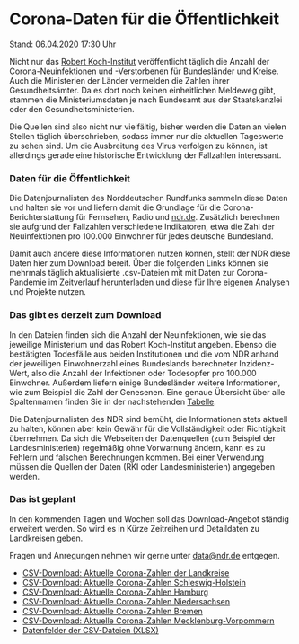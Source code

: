 # Corona-Daten für die Öffentlichkeit

Stand: 06.04.2020 17:30 Uhr

Nicht nur das [<span class="icon icon_extlink"></span>Robert Koch-Institut](https://www.rki.de/DE/Content/InfAZ/N/Neuartiges_Coronavirus/Fallzahlen.html "Link: Link zum Robert-Koch-Institut") veröffentlicht täglich die Anzahl der Corona-Neuinfektionen und -Verstorbenen für Bundesländer und Kreise. Auch die Ministerien der Länder vermelden die Zahlen ihrer Gesundheitsämter. Da es dort noch keinen einheitlichen Meldeweg gibt, stammen die Ministeriumsdaten je nach Bundesamt aus der Staatskanzlei oder den Gesundheitsministerien.

Die Quellen sind also nicht nur vielfältig, bisher werden die Daten an vielen Stellen täglich überschrieben, sodass immer nur die aktuellen Tageswerte zu sehen sind. Um die Ausbreitung des Virus verfolgen zu können, ist allerdings gerade eine historische Entwicklung der Fallzahlen interessant.

### Daten für die Öffentlichkeit

Die Datenjournalisten des Norddeutschen Rundfunks sammeln diese Daten und halten sie vor und liefern damit die Grundlage für die Corona-Berichterstattung für Fernsehen, Radio und [ndr.de](https://www.ndr.de/ "Zum Artikel: Webseite des NDR"). Zusätzlich berechnen sie aufgrund der Fallzahlen verschiedene Indikatoren, etwa die Zahl der Neuinfektionen pro 100.000 Einwohner für jedes deutsche Bundesland.

Damit auch andere diese Informationen nutzen können, stellt der NDR diese Daten hier zum Download bereit. Über die folgenden Links können sie mehrmals täglich aktualisierte .csv-Dateien mit mit Daten zur Corona-Pandemie im Zeitverlauf herunterladen und diese für Ihre eigenen Analysen und Projekte nutzen.

### Das gibt es derzeit zum Download

In den Dateien finden sich die Anzahl der Neuinfektionen, wie sie das jeweilige Ministerium und das Robert Koch-Institut angeben. Ebenso die bestätigten Todesfälle aus beiden Institutionen und die vom NDR anhand der jeweiligen Einwohnerzahl eines Bundeslands berechneter Inzidenz-Wert, also die Anzahl der Infektionen oder Todesopfer pro 100.000 Einwohner. Außerdem liefern einige Bundesländer weitere Informationen, wie zum Beispiel die Zahl der Genesenen. Eine genaue Übersicht über alle Spaltennamen finden Sie in der nachstehenden [<span class="icon icon_download"></span>Tabelle](/nachrichten/info/coronadownload112.xlsx "Download starten: Datenfelder der CSV-Dateien (XLSX)").

Die Datenjournalisten des NDR sind bemüht, die Informationen stets aktuell zu halten, können aber kein Gewähr für die Vollständigkeit oder Richtigkeit übernehmen. Da sich die Webseiten der Datenquellen (zum Beispiel der Landesministerien) regelmäßig ohne Vorwarnung ändern, kann es zu Fehlern und falschen Berechnungen kommen. Bei einer Verwendung müssen die Quellen der Daten (RKI oder Landesministerien) angegeben werden.

### Das ist geplant

In den kommenden Tagen und Wochen soll das Download-Angebot ständig erweitert werden. So wird es in Kürze Zeitreihen und Detaildaten zu Landkreisen geben.

Fragen und Anregungen nehmen wir gerne unter [<span class="icon icon_extlink"></span>data@ndr.de](mailto:data@ndr.de "Link: Link zur E-Mail-Adresse data@ndr.de") entgegen.

<!-- <div class="contentbox voll">

<div class="boxhead">Download</div>

<div class="textpadding"> -->

*   [CSV-Download: Aktuelle Corona-Zahlen der Landkreise](https://storage.googleapis.com/ndrdata-corona-csv/csv/landkreise_aktuell.csv "Link: CSV-Download: Aktuelle Corona-Zahlen der Landkreise")
*   [CSV-Download: Aktuelle Corona-Zahlen Schleswig-Holstein](https://storage.googleapis.com/ndrdata-corona-csv/csv/aktueller_stand_schleswig_holstein.csv "Link: CSV-Download: Aktuelle Corona-Zahlen Schleswig-Holstein")
*   [CSV-Download: Aktuelle Corona-Zahlen Hamburg](https://storage.googleapis.com/ndrdata-corona-csv/csv/aktueller_stand_hamburg.csv "Link: CSV-Download: Aktuelle Corona-Zahlen Hamburg")
*   [CSV-Download: Aktuelle Corona-Zahlen Niedersachsen](https://storage.googleapis.com/ndrdata-corona-csv/csv/aktueller_stand_niedersachsen.csv "Link: CSV-Download: Aktuelle Corona-Zahlen Niedersachsen")
*   [CSV-Download: Aktuelle Corona-Zahlen Bremen](https://storage.googleapis.com/ndrdata-corona-csv/csv/aktueller_stand_bremen.csv "Link: CSV-Download: Aktuelle Corona-Zahlen Bremen")
*   [CSV-Download: Aktuelle Corona-Zahlen Mecklenburg-Vorpommern](https://storage.googleapis.com/ndrdata-corona-csv/csv/aktueller_stand_mecklenburg_vorpommern.csv "Link: CSV-Download: Aktuelle Corona-Zahlen Mecklenburg-Vorpommern")
*   [Datenfelder der CSV-Dateien (XLSX)](/data/coronadownload112.xlsx "Download starten: Datenfelder der CSV-Dateien (XLSX)")

<!-- </div>

</div> -->
